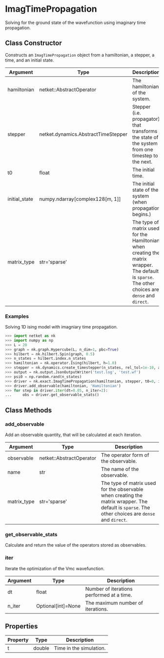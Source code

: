 # ImagTimePropagation
Solving for the ground state of the wavefunction using imaginary time propagation.

## Class Constructor
Constructs an ``ImagTimePropagation`` object from a hamiltonian, a stepper,
a time, and an initial state.

|  Argument   |               Type                |                                                                   Description                                                                    |
|-------------|-----------------------------------|--------------------------------------------------------------------------------------------------------------------------------------------------|
|hamiltonian  |netket::AbstractOperator           |The hamiltonian of the system.                                                                                                                    |
|stepper      |netket.dynamics.AbstractTimeStepper|Stepper (i.e. propagator) that transforms the state of the system from one timestep to the next.                                                  |
|t0           |float                              |The initial time.                                                                                                                                 |
|initial_state|numpy.ndarray[complex128[m, 1]]    |The initial state of the system (when propagation begins.)                                                                                        |
|matrix_type  |str='sparse'                       |The type of matrix used for the Hamiltonian when creating the matrix wrapper. The default is `sparse`. The other choices are `dense` and `direct`.|

### Examples
Solving 1D ising model with imagniary time propagation.

```python
>>> import netket as nk
>>> import numpy as np
>>> L = 20
>>> graph = nk.graph.Hypercube(L, n_dim=1, pbc=True)
>>> hilbert = nk.hilbert.Spin(graph, 0.5)
>>> n_states = hilbert.index.n_states
>>> hamiltonian = nk.operator.Ising(hilbert, h=1.0)
>>> stepper = nk.dynamics.create_timestepper(n_states, rel_tol=1e-10, abs_tol=1e-10)
>>> output = nk.output.JsonOutputWriter('test.log', 'test.wf')
>>> psi0 = np.random.rand(n_states)
>>> driver = nk.exact.ImagTimePropagation(hamiltonian, stepper, t0=0, initial_state=psi0)
>>> driver.add_observable(hamiltonian, 'Hamiltonian')
>>> for step in driver.iter(dt=0.05, n_iter=2):
...     obs = driver.get_observable_stats()

```



## Class Methods 
### add_observable
Add an observable quantity, that will be calculated at each
iteration.

| Argument  |          Type          |                                                                   Description                                                                   |
|-----------|------------------------|-------------------------------------------------------------------------------------------------------------------------------------------------|
|observable |netket::AbstractOperator|The operator form of the observable.                                                                                                             |
|name       |str                     |The name of the observable.                                                                                                                      |
|matrix_type|str='sparse'            |The type of matrix used for the observable when creating the matrix wrapper. The default is `sparse`. The other choices are `dense` and `direct`.|

### get_observable_stats
Calculate and return the value of the operators stored as observables.




### iter
Iterate the optimization of the Vmc wavefunction.

|Argument|       Type       |               Description               |
|--------|------------------|-----------------------------------------|
|dt      |float             |Number of iterations performed at a time.|
|n_iter  |Optional[int]=None|The maximum number of iterations.        |

## Properties

|Property| Type |      Description       |
|--------|------|------------------------|
|t       |double| Time in the simulation.|
